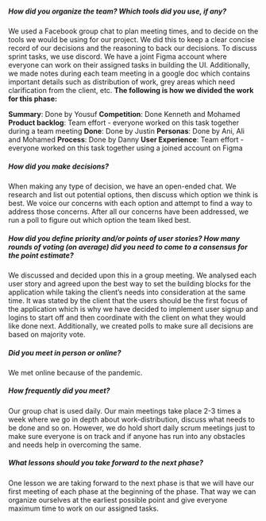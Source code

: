 ##### How did you organize the team? Which tools did you use, if any?
We used a Facebook group chat to plan meeting times, and to decide on the tools we would be using for our project. We did this to keep a clear concise record of our decisions and the reasoning to back our decisions. To discuss sprint tasks, we use discord. We have a joint Figma account where everyone can work on their assigned tasks in building the UI. Additionally, we made notes during each team meeting in a google doc which contains important details such as distribution of work, grey areas which need clarification from the client, etc. __The following is how we divided the work for this phase:__

__Summary__: Done by Yousuf
__Competition__: Done Kenneth and Mohamed
__Product backlog__: Team effort - everyone worked on this task together during a team meeting
**Done**: Done by Justin
__Personas__: Done by Ani, Ali and Mohamed
__Process__: Done by Danny
__User Experience__: Team effort - everyone worked on this task together using a joined account on Figma


##### How did you make decisions?
When making any type of decision, we have an open-ended chat. We research and list out potential options, then discuss which option we think is best. We voice our concerns with each option and attempt to find a way to address those concerns. After all our concerns have been addressed, we run a poll to figure out which option the team liked best. 

##### How did you define priority and/or points of user stories? How many rounds of voting (on average) did you need to come to a consensus for the point estimate?
We discussed and decided upon this in a group meeting. We analysed each user story and agreed upon the best way to set the building blocks for the application while taking the client’s needs into consideration at the same time. It was stated by the client that the users should be the first focus of the application which is why we have decided to implement user signup and logins to start off and then coordinate with the client on what they would like done next. Additionally, we created polls to make sure all decisions are based on majority vote.

##### Did you meet in person or online?
We met online because of the pandemic.

##### How frequently did you meet?
Our group chat is used daily. Our main meetings take place 2-3 times a week where we go in depth about work-distribution, discuss what needs to be done and so on. However, we do hold short daily scrum meetings just to make sure everyone is on track and if anyone has run into any obstacles and needs help in overcoming the same.

##### What lessons should you take forward to the next phase?
One lesson we are taking forward to the next phase is that we will have our first meeting of each phase at the beginning of the phase. That way we can organize ourselves at the earliest possible point and give everyone maximum time to work on our assigned tasks.

